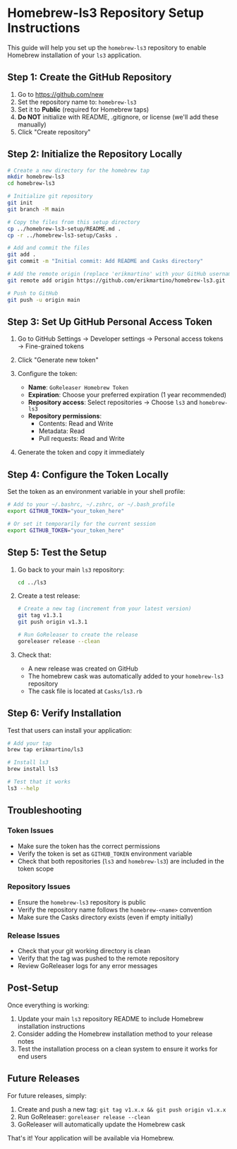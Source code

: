 # Homebrew-ls3 Repository Setup Instructions

This guide will help you set up the `homebrew-ls3` repository to enable Homebrew installation of your `ls3` application.

## Step 1: Create the GitHub Repository

1. Go to https://github.com/new
2. Set the repository name to: `homebrew-ls3`
3. Set it to **Public** (required for Homebrew taps)
4. **Do NOT** initialize with README, .gitignore, or license (we'll add these manually)
5. Click "Create repository"

## Step 2: Initialize the Repository Locally

```bash
# Create a new directory for the homebrew tap
mkdir homebrew-ls3
cd homebrew-ls3

# Initialize git repository
git init
git branch -M main

# Copy the files from this setup directory
cp ../homebrew-ls3-setup/README.md .
cp -r ../homebrew-ls3-setup/Casks .

# Add and commit the files
git add .
git commit -m "Initial commit: Add README and Casks directory"

# Add the remote origin (replace 'erikmartino' with your GitHub username if different)
git remote add origin https://github.com/erikmartino/homebrew-ls3.git

# Push to GitHub
git push -u origin main
```

## Step 3: Set Up GitHub Personal Access Token

1. Go to GitHub Settings → Developer settings → Personal access tokens → Fine-grained tokens
2. Click "Generate new token"
3. Configure the token:
   - **Name**: `GoReleaser Homebrew Token`
   - **Expiration**: Choose your preferred expiration (1 year recommended)
   - **Repository access**: Select repositories → Choose `ls3` and `homebrew-ls3`
   - **Repository permissions**:
     - Contents: Read and Write
     - Metadata: Read
     - Pull requests: Read and Write

4. Generate the token and copy it immediately

## Step 4: Configure the Token Locally

Set the token as an environment variable in your shell profile:

```bash
# Add to your ~/.bashrc, ~/.zshrc, or ~/.bash_profile
export GITHUB_TOKEN="your_token_here"

# Or set it temporarily for the current session
export GITHUB_TOKEN="your_token_here"
```

## Step 5: Test the Setup

1. Go back to your main `ls3` repository:
   ```bash
   cd ../ls3
   ```

2. Create a test release:
   ```bash
   # Create a new tag (increment from your latest version)
   git tag v1.3.1
   git push origin v1.3.1
   
   # Run GoReleaser to create the release
   goreleaser release --clean
   ```

3. Check that:
   - A new release was created on GitHub
   - The homebrew cask was automatically added to your `homebrew-ls3` repository
   - The cask file is located at `Casks/ls3.rb`

## Step 6: Verify Installation

Test that users can install your application:

```bash
# Add your tap
brew tap erikmartino/ls3

# Install ls3
brew install ls3

# Test that it works
ls3 --help
```

## Troubleshooting

### Token Issues
- Make sure the token has the correct permissions
- Verify the token is set as `GITHUB_TOKEN` environment variable
- Check that both repositories (`ls3` and `homebrew-ls3`) are included in the token scope

### Repository Issues
- Ensure the `homebrew-ls3` repository is public
- Verify the repository name follows the `homebrew-<name>` convention
- Make sure the Casks directory exists (even if empty initially)

### Release Issues
- Check that your git working directory is clean
- Verify that the tag was pushed to the remote repository
- Review GoReleaser logs for any error messages

## Post-Setup

Once everything is working:

1. Update your main `ls3` repository README to include Homebrew installation instructions
2. Consider adding the Homebrew installation method to your release notes
3. Test the installation process on a clean system to ensure it works for end users

## Future Releases

For future releases, simply:

1. Create and push a new tag: `git tag v1.x.x && git push origin v1.x.x`
2. Run GoReleaser: `goreleaser release --clean`
3. GoReleaser will automatically update the Homebrew cask

That's it! Your application will be available via Homebrew.
